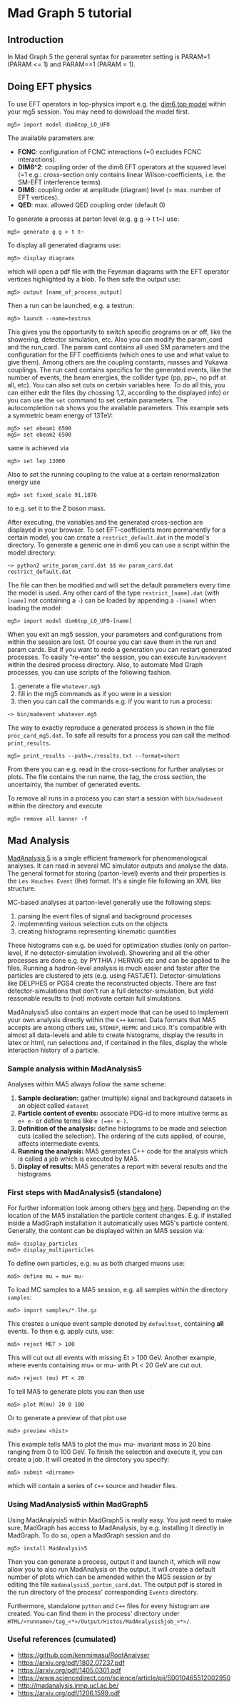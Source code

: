 # Mad Graph 5 tutorial

## Introduction
In Mad Graph 5 the general syntax for parameter setting is PARAM=1 (PARAM <= 1) and PARAM==1 (PARAM = 1).

## Doing EFT physics

To use EFT operators in top-physics import e.g. the [dim6 top model](https://feynrules.irmp.ucl.ac.be/wiki/dim6top) within your mg5 session. You may need
to download the model first.

```
mg5> import model dim6top_LO_UFO
```

The available parameters are:
* **FCNC**: configuration of FCNC interactions (=0 excludes FCNC interactions).
* **DIM6^2**: coupling order of the dim6 EFT operators at the squared level (=1 e.g.: cross-section only
contains linear Wilson-coefficients, i.e. the SM-EFT interference terms).
* **DIM6**: coupling order at amplitude (diagram) level (= max. number of EFT vertices).
* **QED**: max. allowed QED coupling order (default 0)

To generate a process at parton level (e.g. g g -> t t~) use:

```
mg5> generate g g > t t~
```

To display all generated diagrams use:

```
mg5> display diagrams
```

which will open a pdf file with the Feynman diagrams with the EFT operator vertices highlighted by a blob.
To then safe the output use:

```
mg5> output [name_of_process_output]
```

Then a run can be launched, e.g. a testrun:

```
mg5> launch --name=testrun
```

This gives you the opportunity to switch specific programs on or off, like the showering, detector
simulation, etc. Also you can modify the param_card and the run_card. The param card contains all
used SM parameters and the configuration for the EFT coefficients (which ones to use and what value to give
them). Among others are the coupling constants, masses and Yukawa couplings.
The run card contains specifics for the generated events, like the number of events, the beam energies, the
collider type (pp, pp~, no pdf at all, etc). You can also set cuts on certain variables here. To do all this,
you can either edit the files (by chossing 1,2, according to the displayed info) or you can use the `set`
command to set certain parameters. The autocompletion `tab` shows you the available parameters. This example
sets a symmetric beam energy of 13TeV:

```
mg5> set ebeam1 6500
mg5> set ebeam2 6500
```
same is achieved via
```
mg5> set lep 13000
```

Also to set the running coupling to the value at a certain renormalization energy use

```
mg5> set fixed_scale 91.1876
```

to e.g. set it to the Z boson mass.

After executing, the variables and the generated cross-section are displayed in your browser. To set
EFT-coefficients more permanently for a certain model, you can create a `restrict_default.dat` in the
model's directory. To generate a generic one in dim6 you can use a script within the model directory:

```
~> python2 write_param_card.dat $$ mv param_card.dat restrict_default.dat
```

The file can then be modified and will set the default parameters every time the model is used. Any other
card of the type `restrict_[name].dat` (with `[name]` not containing a `-`) can be loaded by appending a `-[name]` when loading the model:

```
mg5> import model dim6top_LO_UFO-[name]
```

When you exit an mg5 session, your parameters and configurations from within the session are lost. Of course
you can save them in the run and param cards. But if you want to redo a generation you can restart generated
processes. To easily "re-enter" the session, you can execute `bin/madevent` within the desired process
directory.
Also, to automate Mad Graph processes, you can use scripts of the following fashion.
1. generate a file `whatever.mg5`
2. fill in the mg5 commands as if you were in a session
3. then you can call the commands e.g. if you want to run a process:

```
~> bin/madevent whatever.mg5
```

The way to exactly reproduce a generated process is shown in the file `proc_card_mg5.dat`.
To safe all results for a process you can call the method `print_results`.

```
mg5> print_results --path=./results.txt --format=short
```

From there you can e.g. read in the cross-sections for further analyses or plots. The file
contains the run name, the tag, the cross section, the uncertainty, the number of
generated events.

To remove all runs in a process you can start a session with `bin/madevent` within the
directory and execute

```
mg5> remove all banner -f
```

## Mad Analysis

[MadAnalysis 5](https://www.sciencedirect.com/science/article/pii/S0010465512002950) is a
single efficient framework for phenomenological analyses. It can read in several MC
simulator outputs and analyse the data. The general format for storing (parton-level)
events and their properties is the `Les Houches Event` (lhe) format. It's a single
file following an XML like structure.

MC-based analyses at parton-level generally use the following steps:
1. parsing lhe event files of signal and background processes
2. implementing various selection cuts on the objects
3. creating histograms representing kinematic quantities

These histograms can e.g. be used for optimization studies (only on parton-level, if no
detector-simulation involved). Showering and all the other processes are done e.g. by
PYTHIA / HERWIG etc and can be applied to lhe files.
Running a hadron-level analysis is much easier and faster after the particles are
clustered to jets (e.g. using FASTJET). Detector-simulations like DELPHES or PGS4 create
the reconstructed objects. There are fast detector-simulations that don't run a full
detector-simulation, but yield reasonable results to (not) motivate certain full
simulations.

MadAnalysis5 also contains an expert mode that can be used to implement your own
analysis directly within the `C++` kernel. Data formats that MA5 accepts are among
others `LHE`, `STDHEP`, `HEPMC` and `LHCO`. It's compatible with almost all data-levels
and able to create histograms, display the results in latex or html, run selections and,
if contained in the files, display the whole interaction history of a particle.

### Sample analysis within MadAnalysis5

Analyses within MA5 always follow the same scheme:
1. **Sample declaration:** gather (multiple) signal and background datasets in an object called `dataset`
2. **Particle content of events:** associate PDG-id to more intuitive terms as `e+ e-` or define terms like `e (=e+ e-)`.
3. **Definition of the analysis:** define histograms to be made and selection cuts (called the selection). The ordering of the cuts applied, of course, affects intermediate events.
4. **Running the analysis:** MA5 generates C++ code for the analysis which is called a job which is executed by MA5.
5. **Display of results:** MA5 generates a report with several results and the histograms

### First steps with MadAnalysis5 (standalone)

For further information look among others [here](https://arxiv.org/pdf/1206.1599.pdf) and [here](http://madanalysis.irmp.ucl.ac.be/).
Depending on the location of the MA5 installation the particle content changes. E.g. if
installed inside a MadGraph installation it automatically uses MG5's particle content.
Generally, the content can be displayed within an MA5 session via:

```
ma5> display_particles
ma5> display_multiparticles
```

To define own particles, e.g. `mu` as both charged muons use:

```
ma5> define mu = mu+ mu-
```

To load MC samples to a MA5 session, e.g. all samples within the directory `samples`:

```
ma5> import samples/*.lhe.gz
```

This creates a unique event sample denoted by `defaultset`, containing **all** events.
To then e.g. apply cuts, use:

```
ma5> reject MET > 100
```

This will cut out all events with missing Et > 100 GeV. Another example, where
events containing mu+ or mu- with Pt < 20 GeV are cut out.


```
ma5> reject (mu) PT < 20
```

To tell MA5 to generate plots you can then use

```
ma5> plot M(mu) 20 0 100
```

Or to generate a preview of that plot use

```
ma5> preview <hist>
```

This example tells MA5 to plot the mu+ mu- invariant mass in 20 bins ranging
from 0 to 100 GeV. To finish the selection and execute it, you can create a job.
It will created in the directory you specify:

```
ma5> submit <dirname>
```

which will contain a series of `C++` source and header files.

### Using MadAnalysis5 within MadGraph5

Using MadAnalysis5 within MadGraph5 is really easy. You just need to make sure, MadGraph
has access to MadAnalysis, by e.g. installing it directly in MadGraph. To do so, open a
MadGraph session and do

```
mg5> install MadAnalysis5
```

Then you can generate a process, output it and launch it, which will now allow you to
also run MadAnalysis on the output. It will create a default number of plots which can be
amended within the MG5 session or by editing the file `madanalysis5_parton_card.dat`. The
output pdf is stored in the run directory of the process' corresponding `Events`
directory.

Furthermore, standalone `python` and `C++` files for every histogram are created. You
can find them in the process' directory under `HTML/<runname>/tag_<*>/Output/Histos/MadAnalysis5job_<*>/`.


### Useful references (cumulated)

* https://github.com/kenmimasu/RootAnalyser
* https://arxiv.org/pdf/1802.07237.pdf
* https://arxiv.org/pdf/1405.0301.pdf
* https://www.sciencedirect.com/science/article/pii/S0010465512002950
* http://madanalysis.irmp.ucl.ac.be/
* https://arxiv.org/pdf/1206.1599.pdf
